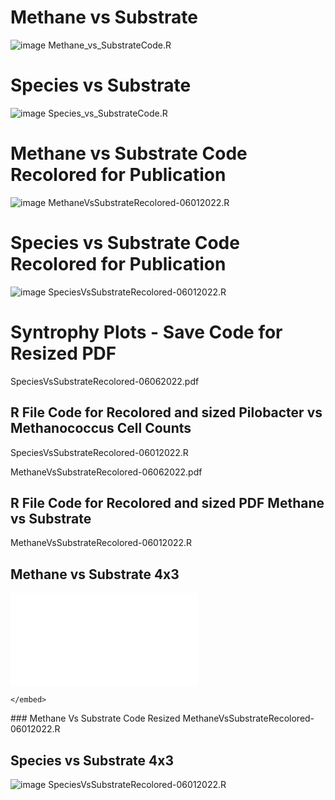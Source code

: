 # Methane vs Substrate
![image](https://user-images.githubusercontent.com/106693445/171458034-e4268cf7-726c-41aa-9941-54fe4daf6c32.png)
Methane_vs_SubstrateCode.R
# Species vs Substrate
![image](https://user-images.githubusercontent.com/106693445/171459258-9170de0f-710e-4202-ab76-aaf1ecb89897.png)
 Species_vs_SubstrateCode.R
# Methane vs Substrate Code Recolored for Publication 
![image](https://user-images.githubusercontent.com/106693445/171461745-75eb3042-082e-43e4-8b52-088b473427ed.png)
MethaneVsSubstrateRecolored-06012022.R
# Species vs Substrate Code Recolored for Publication
![image](https://user-images.githubusercontent.com/106693445/171466059-8df808c4-6323-40a5-9c81-c58bf4b9a1b1.png)
SpeciesVsSubstrateRecolored-06012022.R
# Syntrophy Plots - Save Code for Resized PDF

SpeciesVsSubstrateRecolored-06062022.pdf
## R File Code for Recolored and sized Pilobacter vs Methanococcus Cell Counts
SpeciesVsSubstrateRecolored-06012022.R

MethaneVsSubstrateRecolored-06062022.pdf
## R File Code for Recolored and sized PDF Methane vs Substrate 
MethaneVsSubstrateRecolored-06012022.R

## Methane vs Substrate 4x3
<object data="Species_vs_SubstrateRecoloredPerPop-06072022.pdf" width="400px" height="300px">
    <embed src="Species_vs_SubstrateRecoloredPerPop-06072022.pdf">
     
    </embed>
</object>
### Methane Vs Substrate Code Resized 
MethaneVsSubstrateRecolored-06012022.R

## Species vs Substrate 4x3
![image](https://user-images.githubusercontent.com/106693445/172431185-010dce6c-95bc-4920-a3ea-ad18593b2294.png)
SpeciesVsSubstrateRecolored-06012022.R
